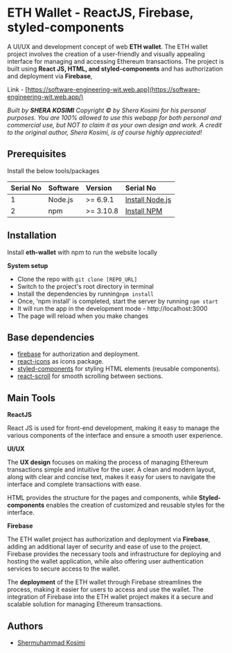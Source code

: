 
#  ETH Wallet - ReactJS, Firebase, styled-components

A UI/UX and development concept of web **ETH wallet**. The ETH wallet project involves the creation of a user-friendly and visually appealing interface for managing and accessing Ethereum transactions. The project is built using **React JS, HTML, and styled-components** and has authorization and deployment via **Firebase**, 

Link - [https://software-engineering-wit.web.app](https://software-engineering-wit.web.app/) 
 

*Built by **SHERA KOSIMI** Copyright © by Shera Kosimi for his personal purposes. You are 100% allowed to use this webapp for both personal and commercial use, but NOT to claim it as your own design and work. A credit to the original author, Shera Kosimi, is of course highly appreciated!*   

## Prerequisites

Install the below tools/packages

| Serial No | Software         | Version   | Serial No                                                                  |
| :-------- | :--------------- | :-------- | :------------------------------------------------------------------------- |
| 1         | Node.js          | >= 6.9.1  | [Install Node.js](https://nodejs.org/en/download/)                         |
| 2         | npm              | >= 3.10.8 | [Install NPM](https://www.npmjs.com/get-npm)                               |

## Installation
Install **eth-wallet** with npm to run the website locally

**System setup**

- Clone the repo with `git clone [REPO_URL] `
- Switch to the project's root directory in terminal
- Install the dependencies by running`npm install`
- Once, 'npm install' is completed, start the server by running `npm start`
- It will run the app in the development mode -  http://localhost:3000
- The page will reload when you make changes

## Base dependencies

- [firebase](https://firebase.google.com/) for authorization and deployment.
- [react-icons](https://react-icons.github.io/react-icons/) as icons package.
- [styled-components](https://styled-components.com/) for styling HTML elements (reusable components).
- [react-scroll](https://www.npmjs.com/package/react-scroll) for smooth scrolling between sections.

## Main Tools 

**ReactJS**

React JS is used for front-end development, making it easy to manage the various components of the interface and ensure a smooth user experience.


**UI/UX**

The **UX design** focuses on making the process of managing Ethereum transactions simple and intuitive for the user. A clean and modern layout, along with clear and concise text, makes it easy for users to navigate the interface and complete transactions with ease.

HTML provides the structure for the pages and components, while **Styled-components** enables the creation of customized and reusable styles for the interface.
 

**Firebase**

The ETH wallet project has authorization and deployment via **Firebase**, adding an additional layer of security and ease of use to the project. Firebase provides the necessary tools and infrastructure for deploying and hosting the wallet application, while also offering user authentication services to secure access to the wallet.

The **deployment** of the ETH wallet through Firebase streamlines the process, making it easier for users to access and use the wallet. The integration of Firebase into the ETH wallet project makes it a secure and scalable solution for managing Ethereum transactions.


## Authors

- [Shermuhammad Kosimi ](https://github.com/sherakosimi)
